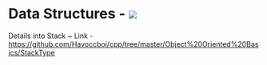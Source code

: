 # Data Structures - ![](https://img.shields.io/badge/DATA%20STRUCTURE-C%2B%2B-brightgreen.svg)
Details into Stack ~ Link - https://github.com/Havoccboi/cpp/tree/master/Object%20Oriented%20Basics/StackType
